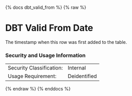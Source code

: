 {% docs dbt_valid_from %}
{% raw %}

# DBT Valid From Date
The timestamp when this row was first added to the table.

### Security and Usage Information
|     |     |
| --- | --- |
| Security Classification: | Internal |
| Usage Requirement:       | Deidentified |

{% endraw %}
{% enddocs %}